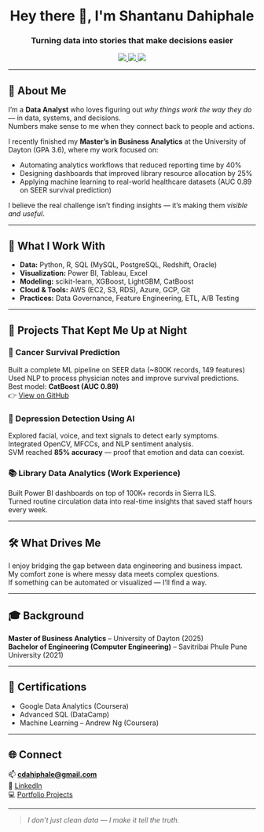<h1 align="center">Hey there 👋, I'm Shantanu Dahiphale</h1>
<h3 align="center">Turning data into stories that make decisions easier</h3>

<p align="center">
  <a href="https://www.linkedin.com/in/shantanu-dahiphale-749190201" target="_blank">
    <img src="https://img.shields.io/badge/LinkedIn-0077B5?style=for-the-badge&logo=linkedin&logoColor=white"/>
  </a>
  <a href="https://github.com/wckd111" target="_blank">
    <img src="https://img.shields.io/badge/GitHub-181717?style=for-the-badge&logo=github&logoColor=white"/>
  </a>
  <a href="mailto:cdahiphale@gmail.com" target="_blank">
    <img src="https://img.shields.io/badge/Gmail-D14836?style=for-the-badge&logo=gmail&logoColor=white"/>
  </a>
</p>

---

## 🧭 About Me
I’m a **Data Analyst** who loves figuring out *why things work the way they do* — in data, systems, and decisions.  
Numbers make sense to me when they connect back to people and actions.  

I recently finished my **Master’s in Business Analytics** at the University of Dayton (GPA 3.6), where my work focused on:
- Automating analytics workflows that reduced reporting time by 40%
- Designing dashboards that improved library resource allocation by 25%
- Applying machine learning to real-world healthcare datasets (AUC 0.89 on SEER survival prediction)

I believe the real challenge isn’t finding insights — it’s making them *visible and useful*.

---

## 🧩 What I Work With
- **Data:** Python, R, SQL (MySQL, PostgreSQL, Redshift, Oracle)  
- **Visualization:** Power BI, Tableau, Excel  
- **Modeling:** scikit-learn, XGBoost, LightGBM, CatBoost  
- **Cloud & Tools:** AWS (EC2, S3, RDS), Azure, GCP, Git  
- **Practices:** Data Governance, Feature Engineering, ETL, A/B Testing  

---

## 🧠 Projects That Kept Me Up at Night
### 🧬 Cancer Survival Prediction
Built a complete ML pipeline on SEER data (~800K records, 149 features)  
Used NLP to process physician notes and improve survival predictions.  
Best model: **CatBoost (AUC 0.89)**  
👉 [View on GitHub]([https://github.com/wckd111/ColorectalCancerSurvivalPrediction-Shantanu])

### 🧠 Depression Detection Using AI  
Explored facial, voice, and text signals to detect early symptoms.  
Integrated OpenCV, MFCCs, and NLP sentiment analysis.  
SVM reached **85% accuracy** — proof that emotion and data can coexist.

### 📚 Library Data Analytics (Work Experience)  
Built Power BI dashboards on top of 100K+ records in Sierra ILS.  
Turned routine circulation data into real-time insights that saved staff hours every week.

---

## 🛠 What Drives Me
I enjoy bridging the gap between data engineering and business impact.  
My comfort zone is where messy data meets complex questions.  
If something can be automated or visualized — I’ll find a way.

---

## 🎓 Background
**Master of Business Analytics** – University of Dayton (2025)  
**Bachelor of Engineering (Computer Engineering)** – Savitribai Phule Pune University (2021)

---

## 🧾 Certifications
- Google Data Analytics (Coursera)  
- Advanced SQL (DataCamp)  
- Machine Learning – Andrew Ng (Coursera)

---

## 🌐 Connect
📫 **cdahiphale@gmail.com**  
🔗 [LinkedIn](https://www.linkedin.com/in/shantanu-dahiphale-749190201)  
💻 [Portfolio Projects](https://github.com/wckd111)

---

> *I don’t just clean data — I make it tell the truth.*

